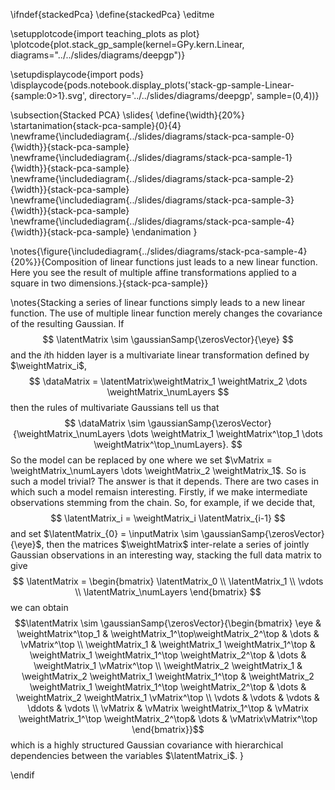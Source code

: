 \ifndef{stackedPca}
\define{stackedPca}
\editme

\setupplotcode{import teaching_plots as plot}
\plotcode{plot.stack_gp_sample(kernel=GPy.kern.Linear,
                     diagrams="../../slides/diagrams/deepgp")}

\setupdisplaycode{import pods}
\displaycode{pods.notebook.display_plots('stack-gp-sample-Linear-{sample:0>1}.svg', 
                            directory='../../slides/diagrams/deepgp', sample=(0,4))}

\subsection{Stacked PCA}
\slides{
\define{\width}{20%}
\startanimation{stack-pca-sample}{0}{4}
\newframe{\includediagram{../slides/diagrams/stack-pca-sample-0}{\width}}{stack-pca-sample}
\newframe{\includediagram{../slides/diagrams/stack-pca-sample-1}{\width}}{stack-pca-sample}
\newframe{\includediagram{../slides/diagrams/stack-pca-sample-2}{\width}}{stack-pca-sample}
\newframe{\includediagram{../slides/diagrams/stack-pca-sample-3}{\width}}{stack-pca-sample}
\newframe{\includediagram{../slides/diagrams/stack-pca-sample-4}{\width}}{stack-pca-sample}
\endanimation
}

\notes{\figure{\includediagram{../slides/diagrams/stack-pca-sample-4}{20%}}{Composition of linear functions just leads to a new linear function. Here you see the result of multiple affine transformations applied to a square in two dimensions.}{stack-pca-sample}}

\notes{Stacking a series of linear functions simply leads to a new linear function. The use of multiple linear function merely changes the covariance of the resulting Gaussian. If
$$
\latentMatrix \sim \gaussianSamp{\zerosVector}{\eye}
$$
and the $i$th hidden layer is a multivariate linear transformation defined by $\weightMatrix_i$,
$$
\dataMatrix = \latentMatrix\weightMatrix_1 \weightMatrix_2 \dots \weightMatrix_\numLayers
$$
then the rules of multivariate Gaussians tell us that
$$
\dataMatrix \sim \gaussianSamp{\zerosVector}{\weightMatrix_\numLayers \dots \weightMatrix_1 \weightMatrix^\top_1 \dots \weightMatrix^\top_\numLayers}.
$$
So the model can be replaced by one where we set $\vMatrix = \weightMatrix_\numLayers \dots \weightMatrix_2 \weightMatrix_1$. So is such a model trivial? The answer is that it depends. There are two cases in which such a model remaisn interesting. Firstly, if we make intermediate observations stemming from the chain. So, for example, if we decide that,
$$
\latentMatrix_i = \weightMatrix_i \latentMatrix_{i-1}
$$
and set $\latentMatrix_{0} = \inputMatrix \sim \gaussianSamp{\zerosVector}{\eye}$, then the matrices $\weightMatrix$ inter-relate a series of jointly Gaussian observations in an interesting way, stacking the full data matrix to give
$$
\latentMatrix = \begin{bmatrix}
\latentMatrix_0 \\
\latentMatrix_1 \\
\vdots \\
\latentMatrix_\numLayers
\end{bmatrix}
$$
we can obtain
$$\latentMatrix \sim \gaussianSamp{\zerosVector}{\begin{bmatrix}
\eye & \weightMatrix^\top_1 & \weightMatrix_1^\top\weightMatrix_2^\top & \dots & \vMatrix^\top \\
\weightMatrix_1 & \weightMatrix_1 \weightMatrix_1^\top & \weightMatrix_1 \weightMatrix_1^\top \weightMatrix_2^\top & \dots & \weightMatrix_1 \vMatrix^\top \\
\weightMatrix_2 \weightMatrix_1 & \weightMatrix_2 \weightMatrix_1 \weightMatrix_1^\top & \weightMatrix_2 \weightMatrix_1 \weightMatrix_1^\top \weightMatrix_2^\top & \dots & \weightMatrix_2 \weightMatrix_1 \vMatrix^\top \\
\vdots & \vdots & \vdots & \ddots & \vdots \\
\vMatrix & \vMatrix   \weightMatrix_1^\top  & \vMatrix \weightMatrix_1^\top \weightMatrix_2^\top& \dots & \vMatrix\vMatrix^\top
\end{bmatrix}}$$
which is a highly structured Gaussian covariance with hierarchical dependencies between the variables $\latentMatrix_i$. 
}



\endif
